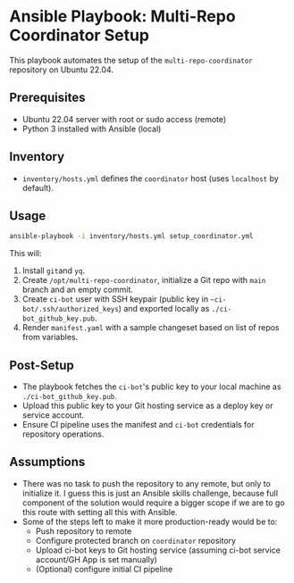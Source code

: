 # Ansible Playbook: Multi-Repo Coordinator Setup

This playbook automates the setup of the `multi-repo-coordinator` repository on Ubuntu 22.04.

## Prerequisites

- Ubuntu 22.04 server with root or sudo access (remote)
- Python 3 installed with Ansible (local)

## Inventory

- `inventory/hosts.yml` defines the `coordinator` host (uses `localhost` by default).

## Usage

```bash
ansible-playbook -i inventory/hosts.yml setup_coordinator.yml
```

This will:

1. Install `git`and `yq`.
2. Create `/opt/multi-repo-coordinator`, initialize a Git repo with `main` branch and an empty commit.
3. Create `ci-bot` user with SSH keypair (public key in `~ci-bot/.ssh/authorized_keys`) and exported locally as `./ci-bot_github_key.pub`.
4. Render `manifest.yaml` with a sample changeset based on list of repos from variables.

## Post-Setup

- The playbook fetches the `ci-bot`'s public key to your local machine as `./ci-bot_github_key.pub`.
- Upload this public key to your Git hosting service as a deploy key or service account.
- Ensure CI pipeline uses the manifest and `ci-bot` credentials for repository operations.

## Assumptions

- There was no task to push the repository to any remote, but only to initialize it. I guess this is just an Ansible skills challenge, because full component of the solution would require a bigger scope if we are to go this route with setting all this with Ansible.
- Some of the steps left to make it more production-ready would be to:
  - Push repository to remote
  - Configure protected branch on `coordinator` repository
  - Upload ci-bot keys to Git hosting service (assuming ci-bot service account/GH App is set manually)
  - (Optional) configure initial CI pipeline
